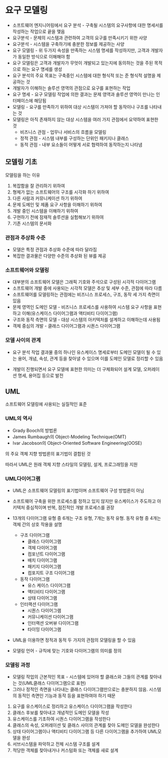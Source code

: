 # 요구 모델링

- 소프트웨어 엔지니어링에서 요구 분석 - 구축될 시스템의 요구사항에 대한 명세서를 작성하는 작업으로 끝을 맺음
- 요구분석 - 문제의 시스템과 관련하여 고객의 요구를 만족시키기 위한 사양
- 요구분석 - 시스템을 구축하기에 충분한 정보를 제공하는 사양
- 요구 모델링 - 위 두가지 속성을 만족하는 시스템 명세를 작성하지만, 고객과 개발자가 동일한 방식으로 이해해야 함
- 요구 모델링은 고객과 개발자가 무엇이 개발되고 있는지에 동의하는 것을 주된 목적으로 하는 요구 명세를 생성
- 요구 분석의 주요 목표는 구축중인 시스템에 대한 형식적 또는 준 형식적 설명을 제공하는 것
- 개발자가 이해하는 솔루션 영역의 관점으로 요구를 표현하는 작업
- 요구 명세 - 요구 모델링 작업에 의한 결과는 문제 영역과 솔루션 영역이 만나는 인터페이스에 해당됨
- 모델링 - 요구를 만족하기 위하여 대상 시스템이 가져야 할 동작이나 구조를 나타내는 것
- 모델링은 아직 존재하지 않는 대상 시스템을 여러 가지 관점에서 요약하여 표현한 것
  - 비즈니스 관점 - 업무나 서비스의 흐름을 모델링
  - 정적 관점 - 시스템 내부를 구성하는 단위인 패키지나 클래스
  - 동적 관점 - 내부 요소들이 어떻게 서로 협력하여 동작하는지 나타냄

## 모델링 기초

모델링을 하는 이유

1. 복잡함을 잘 관리하기 위하여
2. 형체가 없는 소프트웨어의 구조를 시각화 하기 위하여
3. 다른 사람과 커뮤니케이션 하기 위하여
4. 문제 도메인 및 제품 요구 사항을 이해하기 위하여
5. 개발 중인 시스템을 이해하기 위하여
6. 구현하기 전에 잠재적 솔루션을 실험해보기 위하여
7. 기존 시스템의 문서화

### 관점과 추상화 수준

- 모델은 특정 관점과 추상화 수준에 따라 달라짐
- 복잡한 결과물은 다양한 수준의 추상화 된 뷰를 제공

### 소프트웨어와 모델링

- 대부분의 소프트웨어 모델은 그래픽 기호와 주석으로 구성된 시각적 다이어그램
- 소프트웨어 개발 중에 사용되는 시각적 모델은 추상 및 세부 수준, 관점에 따라 다름
- 소프트웨어를 모델링하는 관점에는 비즈니스 프로세스, 구조, 동작 세 가지 측면이 있음
- 문제 영역인 도메인 모델 - 비즈니스 프로세스를 사용하여 시스템 요구 사항을 표현하고 이해(유스케이스 다이어그램과 액티비티 다이어그램)
- 구조와 동작 측면의 모델 - 대상 시스템의 아키텍처를 설계하고 이해하는데 사용됨
- 객체 중심의 개발 - 클래스 다이어그램과 시퀀스 다이어그램

### 모델 사이의 관계

- 요구 분석 작업 결과물 중의 하나인 유스케이스 명세로부터 도메인 모델이 될 수 있는 용어, 개념, 속성, 관계 등을 찾아낼 수 있으며 이를 도메인 모델로 정리할 수 있음


- 개발이 진행되면서 요구 모델에 표현한 의미는 더 구체화되어 설계 모델, 오퍼레이션 명세, 용어집 등으로 발전

## UML

소프트웨어 모델링에 사용되는 실질적인 표준

### UML의 역사

- Grady Booch의 방법론
- James Rumbaugh의 Object-Modeling Technique(OMT)
- Ivar Jacobson의 Object-Oriented Software Engineering(OOSE)

의 주요 객체 지향 방법론의 표기법이 결합된 것

따라서 UML은 원래 객체 지향 스타일의 모델링, 설게, 프로그래밍을 지원

### UML다이어그램

- UML은 소프트웨어 모델링의 표기법이며 소프트웨어 구성 방법론이 아님
- 소프트웨어 구축을 위한 프로세스를 정하고 있지 않지만 유스케이스가 주도하고 아키텍처 중심적이며 반복, 점진적인 개발 프로세스를 권장
- 13개의 다이어그램 유형 중 6개는 구조 유형, 7개는 동작 유형. 동작 유형 중 4개는 객체 간의 상호 작용을 설명
  - 구조 다이어그램
    - 클래스 다이어그램
    - 객체 다이어그램
    - 컴포넌트 다이어그램
    - 배치 다이어그램
    - 패키지 다이어그램
    - 컴포지트 구조 다이어그램
  - 동작 다이어그램
    - 유스 케이스 다이어그램
    - 액티비티 다이어그램
    - 상태 다이어그램
  - 인터랙션 다이어그램
    - 시퀀스 다이어그램
    - 커뮤니케이션 다이어그램
    - 인터랙션 오버뷰 다이어그램
    - 타이밍 다이어그램


- UML을 이용하면 정적과 동적 두 가지의 관점의 모델링을 할 수 있음
- 모델링 언어 - 규칙에 맞는 기호와 다이어그램의 의미를 정의

### 모델링 과정

- 모델링 작업의 근본적인 목표 - 시스템에 있어야 할 클래스와 그들의 관계를 찾아내는 것(UML클래스 다이어그램으로 표현)
- 그러나 정적인 측면을 나타내는 클래스 다이어그램만으로는 충분하지 않음. 시스템의 동적인 측면인 기능과 동작 등을 표현하여야 하기 때문

1. 요구를 유스케이스로 정리하고 유스케이스 다이어그램을 작성한다
2. 클래스 후보를 찾아내고 개념적인 도메인 모델을 작성
3. 유스케이스를 기초하여 시퀀스 다이어그램을 작성한다
4. 클래스의 속성, 오퍼레이션 및 클래스 사이의 관계를 찾아 도메인 모델을 완성한다
5. 상태 다이어그램이나 액티비티 다이어그램 등 다른 다이어그램을 추가하여 UML모델을 완성
6. 서브시스템을 파악하고 전체 시스템 구조를 설계
7. 적당한 객체를 찾아내거나 커스텀화 또는 객체를 새로 설계